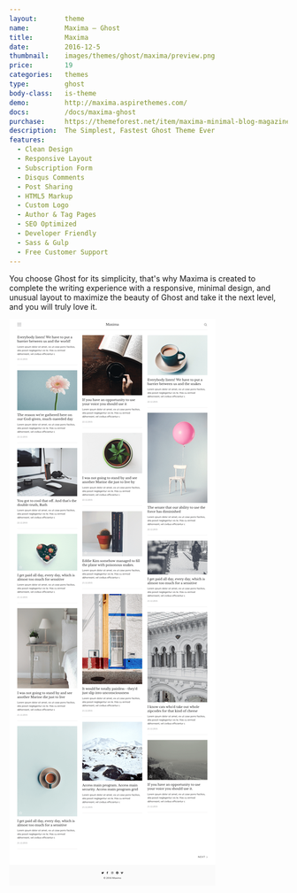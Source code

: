 ```yaml
---
layout:       theme
name:         Maxima – Ghost
title:        Maxima
date:         2016-12-5
thumbnail:    images/themes/ghost/maxima/preview.png
price:        19
categories:   themes
type:         ghost
body-class:   is-theme
demo:         http://maxima.aspirethemes.com/
docs:         /docs/maxima-ghost
purchase:     https://themeforest.net/item/maxima-minimal-blog-magazine-ghost-theme/19143684
description:  The Simplest, Fastest Ghost Theme Ever
features:
  - Clean Design
  - Responsive Layout
  - Subscription Form
  - Disqus Comments
  - Post Sharing
  - HTML5 Markup
  - Custom Logo
  - Author & Tag Pages
  - SEO Optimized
  - Developer Friendly
  - Sass & Gulp
  - Free Customer Support
---
```


You choose Ghost for its simplicity, that's why Maxima is created to complete the writing experience with a responsive,  minimal design, and unusual layout to maximize the beauty of Ghost and take it the next level, and you will truly love it.

![maxima-ghost-full-preview](/images/themes/ghost/maxima/full-preview.png)